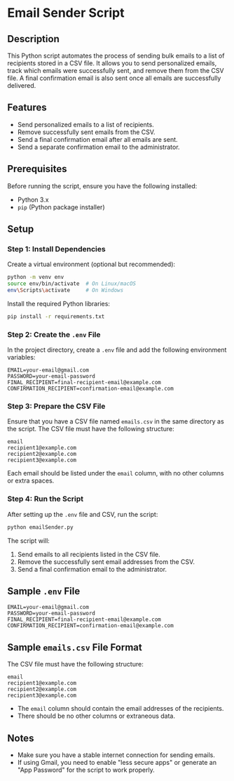 # Email Sender Script

## Description

This Python script automates the process of sending bulk emails to a list of recipients stored in a CSV file. It allows you to send personalized emails, track which emails were successfully sent, and remove them from the CSV file. A final confirmation email is also sent once all emails are successfully delivered.

## Features

- Send personalized emails to a list of recipients.
- Remove successfully sent emails from the CSV.
- Send a final confirmation email after all emails are sent.
- Send a separate confirmation email to the administrator.

## Prerequisites

Before running the script, ensure you have the following installed:

- Python 3.x
- `pip` (Python package installer)

## Setup

### Step 1: Install Dependencies

Create a virtual environment (optional but recommended):

```bash
python -m venv env
source env/bin/activate  # On Linux/macOS
env\Scripts\activate     # On Windows
```

Install the required Python libraries:

```bash
pip install -r requirements.txt
```

### Step 2: Create the `.env` File

In the project directory, create a `.env` file and add the following environment variables:

```
EMAIL=your-email@gmail.com
PASSWORD=your-email-password
FINAL_RECIPIENT=final-recipient-email@example.com
CONFIRMATION_RECIPIENT=confirmation-email@example.com
```

### Step 3: Prepare the CSV File

Ensure that you have a CSV file named `emails.csv` in the same directory as the script. The CSV file must have the following structure:

```
email
recipient1@example.com
recipient2@example.com
recipient3@example.com
```

Each email should be listed under the `email` column, with no other columns or extra spaces.

### Step 4: Run the Script

After setting up the `.env` file and CSV, run the script:

```bash
python emailSender.py
```

The script will:

1. Send emails to all recipients listed in the CSV file.
2. Remove the successfully sent email addresses from the CSV.
3. Send a final confirmation email to the administrator.

## Sample `.env` File

```
EMAIL=your-email@gmail.com
PASSWORD=your-email-password
FINAL_RECIPIENT=final-recipient-email@example.com
CONFIRMATION_RECIPIENT=confirmation-email@example.com
```

## Sample `emails.csv` File Format

The CSV file must have the following structure:

```
email
recipient1@example.com
recipient2@example.com
recipient3@example.com
```

- The `email` column should contain the email addresses of the recipients.
- There should be no other columns or extraneous data.

## Notes

- Make sure you have a stable internet connection for sending emails.
- If using Gmail, you need to enable "less secure apps" or generate an "App Password" for the script to work properly.
